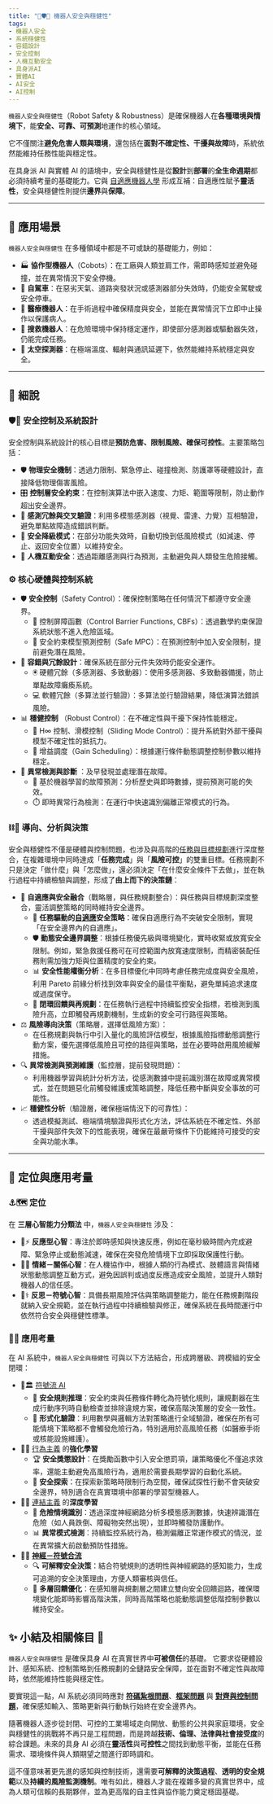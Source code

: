 ```yaml
---
title: "🦾🛡️🚨 機器人安全與穩健性" 
tags:
- 機器人安全
- 系統穩健性
- 容錯設計
- 安全控制
- 人機互動安全
- 具身派AI
- 實體AI
- AI安全
- AI控制
---
```

`機器人安全與穩健性`（Robot Safety & Robustness）是確保機器人在**各種環境與情境下**，能**安全、可靠、可預測**地運作的核心領域。  

它不僅關注**避免危害人類與環境**，還包括在**面對不確定性、干擾與故障**時，系統依然能維持任務性能與穩定性。

在具身派 AI 與實體 AI 的語境中，安全與穩健性是從**設計**到**部署**的**全生命週期**都必須持續考量的基礎能力。它與 [自適應機器人學](08-03-adaptive_robotics.zh-hant) 形成互補：自適應性賦予**靈活性**，安全與穩健性則提供**邊界**與**保障**。

***

## 🚀 應用場景

`機器人安全與穩健性` 在多種領域中都是不可或缺的基礎能力，例如：

- 🏭 **協作型機器人**（Cobots）：在工廠與人類並肩工作，需即時感知並避免碰撞，並在異常情況下安全停機。
- 🚗 **自駕車**：在惡劣天氣、道路突發狀況或感測器部分失效時，仍能安全駕駛或安全停車。
- 🏥 **醫療機器人**：在手術過程中確保精度與安全，並能在異常情況下立即中止操作以保護病人。
- 🚨 **搜救機器人**：在危險環境中保持穩定運作，即使部分感測器或驅動器失效，仍能完成任務。
- 🚀 **太空探測器**：在極端溫度、輻射與通訊延遲下，依然能維持系統穩定與安全。

***

## 🔬 細說

### 🛡️🚨 安全控制及系統設計

安全控制與系統設計的核心目標是**預防危害、限制風險、確保可控性**。主要策略包括：

- 🛡️ **物理安全機制**：透過力限制、緊急停止、碰撞檢測、防護罩等硬體設計，直接降低物理傷害風險。
- 🎛️ **控制層安全約束**：在控制演算法中嵌入速度、力矩、範圍等限制，防止動作超出安全邊界。
- 👀 **感測冗餘與交叉驗證**：利用多模態感測器（視覺、雷達、力覺）互相驗證，避免單點故障造成錯誤判斷。
- 🛑 **安全降級模式**：在部分功能失效時，自動切換到低風險模式（如減速、停止、返回安全位置）以維持安全。
- 🤝 **人機互動安全**：透過距離感測與行為預測，主動避免與人類發生危險接觸。

### ⚙️ 核心硬體與控制系統

- 🛡️ **安全控制**（Safety Control）：確保控制策略在任何情況下都遵守安全邊界。
  - 🧮 控制屏障函數（Control Barrier Functions, CBFs）：透過數學約束保證系統狀態不進入危險區域。
  - 📐 安全約束模型預測控制（Safe MPC）：在預測控制中加入安全限制，提前避免潛在風險。
- 🔄 **容錯與冗餘設計**：確保系統在部分元件失效時仍能安全運作。
  - 🖲️ 硬體冗餘（多感測器、多致動器）：使用多感測器、多致動器備援，防止單點故障癱瘓系統。 
  - 💻 軟體冗餘（多算法並行驗證）：多算法並行驗證結果，降低演算法錯誤風險。
- 📊 **穩健控制**  （Robust Control）：在不確定性與干擾下保持性能穩定。
  - 🎯 H∞ 控制、滑模控制（Sliding Mode Control）：提升系統對外部干擾與模型不確定性的抵抗力。
  - 📏 增益調度（Gain Scheduling）：根據運行條件動態調整控制參數以維持穩定。
- 🧠 **異常檢測與診斷** ：及早發現並處理潛在故障。 
  - 🤖 基於機器學習的故障預測：分析歷史與即時數據，提前預測可能的失效。
  - ⏱️ 即時異常行為檢測：在運行中快速識別偏離正常模式的行為。

### ⛓️🦾 導向、分析與決策

安全與穩健性不僅是硬體與控制問題，也涉及與高階的[任務與目標規劃](08-06-robot_tasks_and_goals.zh-hant)進行深度整合，在複雜環境中同時達成「**任務完成**」與「**風險可控**」的雙重目標。任務規劃不只是決定「做什麼」與「怎麼做」，還必須決定「在什麼安全條件下去做」，並在執行過程中持續檢驗與調整，形成了**由上而下的決策鏈**：

- 🧬 **自適應與安全融合**（戰略層，與任務規劃整合）：與任務與目標規劃深度整合，靈活調整策略的同時維持安全邊界。
	- 🔗 **任務驅動的[自適應](08-03-adaptive_robotics.zh-hant)安全策略**：確保自適應行為不突破安全限制，實現「在安全邊界內的自適應」。
	- 🛡️ **動態安全邊界調整**：根據任務優先級與環境變化，實時收緊或放寬安全限制。例如，緊急救援任務可在可控範圍內放寬速度限制，而精密裝配任務則需加強力矩與位置精度的安全約束。
	- 📊 **安全性能權衡分析**：在多目標優化中同時考慮任務完成度與安全風險，利用 Pareto 前緣分析找到效率與安全的最佳平衡點，避免單純追求速度或過度保守。
	- 🧮 **閉環回饋與再規劃**：在任務執行過程中持續監控安全指標，若檢測到風險升高，立即觸發再規劃機制，生成新的安全可行路徑與策略。    
- ⚖️ **風險導向決策**（策略層，選擇低風險方案）：
	- 在任務規劃與執行中引入量化的風險評估模型，根據風險指標動態調整行動方案，優先選擇低風險且可控的路徑與策略，並在必要時啟用風險緩解措施。
- 🔍 **異常檢測與預測維護**（監控層，提前發現問題）：
	- 利用機器學習與統計分析方法，從感測數據中提前識別潛在故障或異常模式，並在問題惡化前觸發維護或策略調整，降低任務中斷與安全事故的可能性。
- 📈 **穩健性分析**（驗證層，確保極端情況下的可靠性）：
	- 透過模擬測試、極端情境驗證與形式化方法，評估系統在不確定性、外部干擾與部件失效下的性能表現，確保在最嚴苛條件下仍能維持可接受的安全與功能水準。


***

## 🌟 定位與應用考量

### ⚓🗺 定位

在 **三層心智能力分類法** 中，`機器人安全與穩健性` 涉及：

- 🐸⚡ **反應型心智**：專注於即時感知與快速反應，例如在毫秒級時間內完成避障、緊急停止或動態減速，確保在突發危險情境下立即採取保護性行動。
- 🐘💞 **情緒－關係心智**：在人機協作中，根據人類的行為模式、肢體語言與情緒狀態動態調整互動方式，避免因誤判或過度反應造成安全風險，並提升人類對機器人的信任感。
- 🧘⚕ **反思－符號心智**：具備長期風險評估與策略調整能力，能在任務規劃階段就納入安全規範，並在執行過程中持續檢驗與修正，確保系統在長時間運行中依然符合安全與穩健性標準。
### 📐🌉 應用考量

在 AI 系統中，`機器人安全與穩健性` 可與以下方法結合，形成跨層級、跨模組的安全閉環：

- 🎏🏛️ [符號流 AI](02-01-symbolic_ai.zh-hant)  
  - 📜 **安全規則推理**：安全約束與任務條件轉化為符號化規則，讓規劃器在生成行動序列時自動檢查並排除違規方案，確保高階決策層的安全一致性。
  - 🧾 **形式化驗證**：利用數學與邏輯方法對策略進行全域驗證，確保在所有可能情境下策略都不會觸發危險行為，特別適用於高風險任務（如醫療手術或核能設施維護）。
- 🏮💪 [行為主義](02-06-behaviorism.zh-hant) 的**強化學習**  
  - 🏆 **安全獎懲設計**：在獎勵函數中引入安全懲罰項，讓策略優化不僅追求效率，還能主動避免高風險行為，適用於需要長期學習的自動化系統。
  - 🚧 **安全探索**：在探索新策略時限制行為空間，確保試探性行動不會突破安全邊界，特別適合在真實環境中部署的學習型機器人。
- 🏮🧬 [連結主義](02-05-connectionism.zh-hant) 的**深度學習**  
  - 🛑 **危險情境識別**：透過深度神經網路分析多模態感測數據，快速辨識潛在危險（如人員跌倒、障礙物突然出現），並即時觸發防護動作。
  - 📊 **異常模式檢測**：持續監控系統行為，檢測偏離正常運作模式的情況，並在異常擴大前啟動預防性措施。
- 🎏🧠 **[神經－符號合流](02-03-neurosymbolic_ai.zh-hant)**  
  - 🔍 **可解釋安全決策**：結合符號規則的透明性與神經網路的感知能力，生成可追溯的安全決策理由，方便人類審核與信任。
  - 🔄 **多層回饋優化**：在感知層與規劃層之間建立雙向安全回饋迴路，確保環境變化能即時影響高階決策，同時高階策略也能動態調整低階控制參數以維持安全。

## ✨ 小結及相關條目 🏁

`機器人安全與穩健性` 是確保具身 AI 在真實世界中**可被信任**的基礎。 它要求從硬體設計、感知系統、控制策略到任務規劃的全鏈路安全保障，並在面對不確定性與故障時，依然能維持性能與穩定性。

要實現這一點，AI 系統必須同時應對 **[符碼紮根問題](01-03-Symbol_Grounding_Problem.zh-hant)**、**[框架問題](01-04-Frame_Problem.zh-hant)** 與 **[對齊與控制問題](01-06-AI_Alignment_Control_Problem.zh-hant)**，確保感知輸入、策略更新與行動執行始終在安全邊界內。

隨著機器人逐步從封閉、可控的工業場域走向開放、動態的公共與家庭環境，安全與穩健性的挑戰將不再只是工程問題，而是跨越**技術、倫理、法律與社會接受度**的綜合課題。未來的具身 AI 必須在**靈活性**與**可控性**之間找到動態平衡，並能在任務需求、環境條件與人類期望之間進行即時調和。

這不僅意味著更先進的感知與控制技術，還需要**可解釋的決策過程**、**透明的安全規範**以及**持續的風險監測機制**。唯有如此，機器人才能在複雜多變的真實世界中，成為人類可信賴的長期夥伴，並為更高階的自主性與協作能力奠定穩固基礎。





